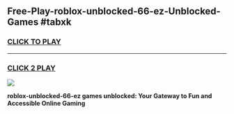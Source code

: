 
## Free-Play-roblox-unblocked-66-ez-Unblocked-Games #tabxk
<h3>
<a href="https://news.freeplayer.one?title=roblox-unblocked-66-ez&ref=8M">CLICK TO PLAY</a></h3>
<hr>

<h3>
<a href="https://news.freeplayer.one?title=roblox-unblocked-66-ez&ref=8M">CLICK 2 PLAY</a>
  
</h3>

<a href="https://news.freeplayer.one?title=roblox-unblocked-66-ez&ref=8M"><img src="https://clearcache.store/games.png"></a>


**roblox-unblocked-66-ez games unblocked: Your Gateway to Fun and Accessible Online Gaming**
